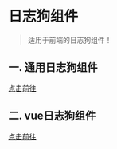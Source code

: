 # 日志狗组件
> 适用于前端的日志狗组件！

## 一. 通用日志狗组件

[点击前往](src/packages/logdog-web)

## 二. vue日志狗组件

[点击前往](src/packages/logdog-web-vue)